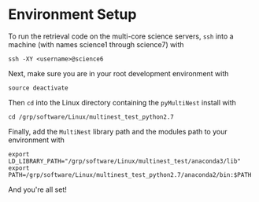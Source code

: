 # Environment Setup

To run the retrieval code on the multi-core science servers, `ssh` into a machine (with names science1 through science7) with

```
ssh -XY <username>@science6
```

Next, make sure you are in your root development environment with

```
source deactivate
```

Then `cd` into the Linux directory containing the `pyMultiNest` install with

```
cd /grp/software/Linux/multinest_test_python2.7
```

Finally, add the `MultiNest` library path and the modules path to your environment with

```
export LD_LIBRARY_PATH="/grp/software/Linux/multinest_test/anaconda3/lib"
export PATH=/grp/software/Linux/multinest_test_python2.7/anaconda2/bin:$PATH
```

And you're all set!
